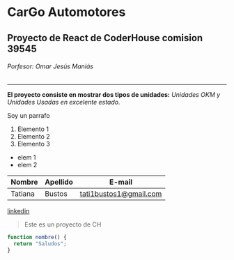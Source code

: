 # CarGo Automotores

## Proyecto de React de CoderHouse comision 39545

###### Porfesor: Omar Jesús Maniás

---

**El proyecto consiste en mostrar dos tipos de unidades:**
_Unidades OKM y Unidades Usadas en excelente estado._

Soy un parrafo

1. Elemento 1
1. Elemento 2
1. Elemento 3

- elem 1
- elem 2

| Nombre  | Apellido | E-mail                 |
| ------- | -------- | ---------------------- |
| Tatiana | Bustos   | tati1bustos1@gmail.com |

[linkedin](https://www.linkedin.com/in/tatiana-bustos-7b13aa231/)

> Este es un proyecto de CH

```js
function nombre() {
  return "Saludos";
}
```

